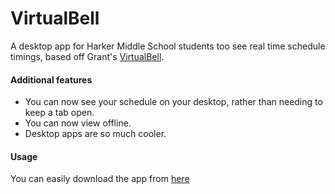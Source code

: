 # VirtualBell

A desktop app for Harker Middle School students too see real time schedule timings, based off Grant's [VirtualBell](https://rotartsi82.github.io/VirtualBell/). 

#### Additional features
* You can now see your schedule on your desktop, rather than needing to keep a tab open.
* You can now view offline.
* Desktop apps are so much cooler.

#### Usage
You can easily download the app from [here](https://github.com/gadhagod/VirtualBell-Desktop/archive/1.0.0.dmg)